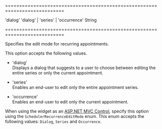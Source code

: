 <!--**
/*-------------------------------------------
    Auto-generated file. Do not modify.
-------------------------------------------

**-->
===========================================================================
<!--default-->'dialog'<!--/default-->
<!--acceptValues-->'dialog' | 'series' | 'occurrence'<!--/acceptValues-->
<!--type-->String<!--/type-->
===========================================================================

<!--shortDescription-->
Specifies the edit mode for recurring appointments.
<!--/shortDescription-->

<!--fullDescription-->
This option accepts the following values.

- 'dialog'  
 Displays a dialog that suggests to a user to choose between editing the entire series or only the current appointment.

- 'series'  
 Enables an end-user to edit only the entire appointment series.

- 'occurrence'  
 Enables an end-user to edit only the current appointment.

When using the widget as an [ASP.NET MVC Control](/Documentation/Guide/ASP.NET_MVC_Controls/Fundamentals/), specify this option using the `SchedulerRecurrenceEditMode` enum. This enum accepts the following values: `Dialog`, `Series` and `Occurrence`.
<!--/fullDescription-->